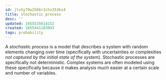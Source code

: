 ```yaml
---
id: jtv5y79w2566r2chs353ks4
title: stochastic process
desc: ''
updated: 1655535614152
created: 1655441183943
tags: probability
---
```


A *stochastic process* is a model that describes a system with random elements changing over time (specifically with uncertainties or complexities *not captured by the initial state of the system*). Stochastic processes are specifically not deterministic. Complex systems are often modeled using these specifically because it makes analysis much easier at a certain scale and number of variables.
